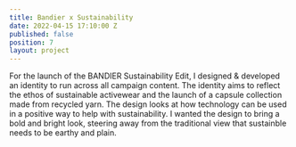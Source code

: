 ```yaml
---
title: Bandier x Sustainability
date: 2022-04-15 17:10:00 Z
published: false
position: 7
layout: project
---
```


For the launch of the BANDIER Sustainability Edit, I designed & developed an identity to run across all campaign content. The identity aims to reflect the ethos of sustainable activewear and the launch of a capsule collection made from recycled yarn. The design looks at how technology can be used in a positive way to help with sustainability. I wanted the design to bring a bold and bright look, steering away from the traditional view that sustainble needs to be earthy and plain.